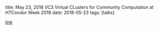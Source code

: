 title: May 23, 2018 VC3 Virtual CLusters for Community Computation at HTCondor Week 2018
date: 2018-05-23
tags: [talks]


[link](images/2018-05-23-condor-week.pdf)

